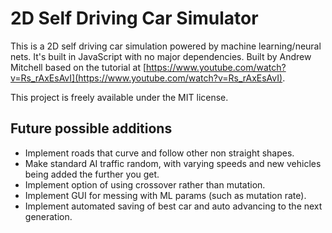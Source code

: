 # 2D Self Driving Car Simulator

This is a 2D self driving car simulation powered by machine learning/neural nets. It's built in JavaScript with no major dependencies.
Built by Andrew Mitchell based on the tutorial at [https://www.youtube.com/watch?v=Rs_rAxEsAvI](https://www.youtube.com/watch?v=Rs_rAxEsAvI).

This project is freely available under the MIT license.

## Future possible additions

- Implement roads that curve and follow other non straight shapes.
- Make standard AI traffic random, with varying speeds and new vehicles being added the further you get.
- Implement option of using crossover rather than mutation.
- Implement GUI for messing with ML params (such as mutation rate).
- Implement automated saving of best car and auto advancing to the next generation.
